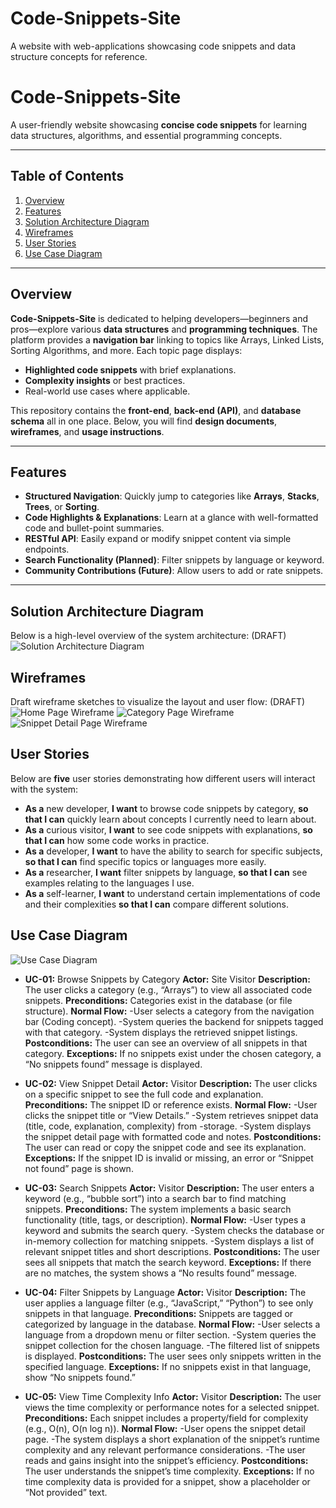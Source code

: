 # Code-Snippets-Site
A website with web-applications showcasing code snippets and data structure concepts for reference. 

# **Code-Snippets-Site**  
A user-friendly website showcasing **concise code snippets** for learning data structures, algorithms, and essential programming concepts.

---

## **Table of Contents**  
1. [Overview](#overview)  
2. [Features](#features)  
3. [Solution Architecture Diagram](#solution-architecture-diagram)  
4. [Wireframes](#wireframes)
5. [User Stories](#user-stories)
6. [Use Case Diagram](#use-case-diagram) 

---

## **Overview**  
**Code-Snippets-Site** is dedicated to helping developers—beginners and pros—explore various **data structures** and **programming techniques**. The platform provides a **navigation bar** linking to topics like Arrays, Linked Lists, Sorting Algorithms, and more. Each topic page displays:

- **Highlighted code snippets** with brief explanations.  
- **Complexity insights** or best practices.  
- Real-world use cases where applicable.

This repository contains the **front-end**, **back-end (API)**, and **database schema** all in one place. Below, you will find **design documents**, **wireframes**, and **usage instructions**.

---

## **Features**  
- **Structured Navigation**: Quickly jump to categories like **Arrays**, **Stacks**, **Trees**, or **Sorting**.  
- **Code Highlights & Explanations**: Learn at a glance with well-formatted code and bullet-point summaries.  
- **RESTful API**: Easily expand or modify snippet content via simple endpoints.  
- **Search Functionality (Planned)**: Filter snippets by language or keyword.  
- **Community Contributions (Future)**: Allow users to add or rate snippets.

---

## **Solution Architecture Diagram**  
Below is a high-level overview of the system architecture: (DRAFT)
![Solution Architecture Diagram](Images/Architecture.png)

## **Wireframes**
Draft wireframe sketches to visualize the layout and user flow: (DRAFT)
![Home Page Wireframe](Images/WireframeHome.png)
![Category Page Wireframe](Images/WireframeCategory.png)
![Snippet Detail Page Wireframe](Images/WireframeDetails.png)

## **User Stories**
Below are **five** user stories demonstrating how different users will interact with the system:
- **As a** new developer, **I want** to browse code snippets by category, **so that I can** quickly learn about concepts I currently need to learn about.
- **As a** curious visitor, **I want** to see code snippets with explanations, **so that I can** how some code works in practice.
- **As a** developer, **I want** to have the ability to search for specific subjects, **so that I can** find specific topics or languages more easily.
- **As a** researcher, **I want** filter snippets by language, **so that I can** see examples relating to the languages I use.
- **As a** self-learner, **I want** to understand certain implementations of code and their complexities **so that I can** compare different solutions.

## **Use Case Diagram**
![Use Case Diagram](Images/UseCase.png)

- **UC-01:** Browse Snippets by Category
**Actor:** Site Visitor
**Description:** The user clicks a category (e.g., “Arrays”) to view all associated code snippets.
**Preconditions:** Categories exist in the database (or file structure).
**Normal Flow:**
-User selects a category from the navigation bar (Coding concept).
-System queries the backend for snippets tagged with that category.
-System displays the retrieved snippet listings.
**Postconditions:** The user can see an overview of all snippets in that category.
**Exceptions:** If no snippets exist under the chosen category, a “No snippets found” message is displayed.

- **UC-02:** View Snippet Detail
**Actor:** Visitor
**Description:** The user clicks on a specific snippet to see the full code and explanation.
**Preconditions:** The snippet ID or reference exists.
**Normal Flow:**
-User clicks the snippet title or “View Details.”
-System retrieves snippet data (title, code, explanation, complexity) from -storage.
-System displays the snippet detail page with formatted code and notes.
**Postconditions:** The user can read or copy the snippet code and see its explanation.
**Exceptions:** If the snippet ID is invalid or missing, an error or “Snippet not found” page is shown.

- **UC-03:** Search Snippets
**Actor:** Visitor
**Description:** The user enters a keyword (e.g., “bubble sort”) into a search bar to find matching snippets.
**Preconditions:** The system implements a basic search functionality (title, tags, or description).
**Normal Flow:**
-User types a keyword and submits the search query.
-System checks the database or in-memory collection for matching snippets.
-System displays a list of relevant snippet titles and short descriptions.
**Postconditions:** The user sees all snippets that match the search keyword.
**Exceptions:** If there are no matches, the system shows a “No results found” message.

- **UC-04:** Filter Snippets by Language
**Actor:** Visitor
**Description:** The user applies a language filter (e.g., “JavaScript,” “Python”) to see only snippets in that language.
**Preconditions:** Snippets are tagged or categorized by language in the database.
**Normal Flow:**
-User selects a language from a dropdown menu or filter section.
-System queries the snippet collection for the chosen language.
-The filtered list of snippets is displayed.
**Postconditions:** The user sees only snippets written in the specified language.
**Exceptions:** If no snippets exist in that language, show “No snippets found.”

- **UC-05:** View Time Complexity Info
**Actor:** Visitor
**Description:** The user views the time complexity or performance notes for a selected snippet.
**Preconditions:** Each snippet includes a property/field for complexity (e.g., O(n), O(n log n)).
**Normal Flow:**
-User opens the snippet detail page.
-The system displays a short explanation of the snippet’s runtime complexity and any relevant performance considerations.
-The user reads and gains insight into the snippet’s efficiency.
**Postconditions:** The user understands the snippet’s time complexity.
**Exceptions:** If no time complexity data is provided for a snippet, show a placeholder or “Not provided” text.